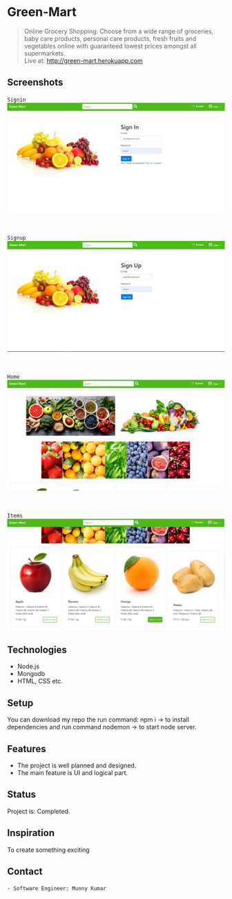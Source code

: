 # Green-Mart
> Online Grocery Shopping: Choose from a wide range of groceries, baby care products, personal care products, fresh fruits and vegetables online with guaranteed lowest prices amongst all supermarkets. <br> Live at: http://green-mart.herokuapp.com

## Screenshots
`` Signin ``
![Home Page](https://raw.githubusercontent.com/storyofcoder/green-mart/master/login.jpg)

<br>


`` Signup ``
![Home Page](https://raw.githubusercontent.com/storyofcoder/green-mart/master/signup.jpg)

<br>

`` Home ``
![Home Page](https://github.com/storyofcoder/green-mart/blob/master/greenmart1.jpg)

<br>

`` Items ``
![Order](https://raw.githubusercontent.com/storyofcoder/green-mart/master/greenmart2.jpg)

## Technologies
* Node.js
* Mongodb
* HTML, CSS etc.

## Setup
You can download my repo the run command: npm i -> to install dependencies and run command nodemon -> to start node server.

## Features

* The project is well planned and designed. 
* The main feature is UI and logical part.


## Status
Project is: Completed.

## Inspiration
To create something exciting

## Contact
```- Software Engineer: Munny Kumar  ```

